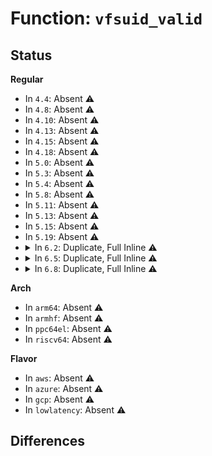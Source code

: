 # Function: <code>vfsuid_valid</code>

## Status
<b>Regular</b>
<ul>
<li>
In <code>4.4</code>: Absent ⚠️
</li>
<li>
In <code>4.8</code>: Absent ⚠️
</li>
<li>
In <code>4.10</code>: Absent ⚠️
</li>
<li>
In <code>4.13</code>: Absent ⚠️
</li>
<li>
In <code>4.15</code>: Absent ⚠️
</li>
<li>
In <code>4.18</code>: Absent ⚠️
</li>
<li>
In <code>5.0</code>: Absent ⚠️
</li>
<li>
In <code>5.3</code>: Absent ⚠️
</li>
<li>
In <code>5.4</code>: Absent ⚠️
</li>
<li>
In <code>5.8</code>: Absent ⚠️
</li>
<li>
In <code>5.11</code>: Absent ⚠️
</li>
<li>
In <code>5.13</code>: Absent ⚠️
</li>
<li>
In <code>5.15</code>: Absent ⚠️
</li>
<li>
In <code>5.19</code>: Absent ⚠️
</li>
<li>
<details>
<summary>In <code>6.2</code>: Duplicate, Full Inline ⚠️</summary>

**Collision:** Static Duplication

**Inline:** Full

**Transformation:** False

**Instances:**

```
In fs/namei.c (ffffffff8148efe1)
Location: include/linux/mnt_idmapping.h:49
Inline: True
Inline callers:
  - fs/namei.c:pick_link
```
```
In fs/inode.c (0)
Location: include/linux/mnt_idmapping.h:49
Inline: True
```
```
In fs/attr.c (ffffffff814a599e)
Location: include/linux/mnt_idmapping.h:49
Inline: True
Inline callers:
  - fs/attr.c:setattr_prepare
```
```
In fs/xattr.c (0)
Location: include/linux/mnt_idmapping.h:49
Inline: True
```
```
In fs/remap_range.c (0)
Location: include/linux/mnt_idmapping.h:49
Inline: True
```
```
In fs/posix_acl.c (0)
Location: include/linux/mnt_idmapping.h:49
Inline: True
```
```
In fs/coredump.c (0)
Location: include/linux/mnt_idmapping.h:49
Inline: True
```
```
In fs/quota/dquot.c (ffffffff81528051)
Location: include/linux/mnt_idmapping.h:49
Inline: True
Inline callers:
  - fs/quota/dquot.c:dquot_transfer
```
```
In fs/ext4/inode.c (ffffffff815851a9)
Location: include/linux/mnt_idmapping.h:49
Inline: True
Inline callers:
  - fs/ext4/inode.c:ext4_setattr
  - fs/ext4/inode.c:ext4_setattr
```
```
In fs/fat/file.c (0)
Location: include/linux/mnt_idmapping.h:49
Inline: True
```
```
In security/commoncap.c (0)
Location: include/linux/mnt_idmapping.h:49
Inline: True
```
```
In security/integrity/ima/ima_policy.c (ffffffff816fa000)
Location: include/linux/mnt_idmapping.h:49
Inline: True
Inline callers:
  - security/integrity/ima/ima_policy.c:vfsuid_eq_kuid
```
```
In security/integrity/evm/evm_main.c (ffffffff81701f41)
Location: include/linux/mnt_idmapping.h:49
Inline: True
```
</details>
</li>
<li>
<details>
<summary>In <code>6.5</code>: Duplicate, Full Inline ⚠️</summary>

**Collision:** Static Duplication

**Inline:** Full

**Transformation:** False

**Instances:**

```
In fs/namei.c (ffffffff814c47a0)
Location: include/linux/mnt_idmapping.h:49
Inline: True
Inline callers:
  - fs/namei.c:pick_link
```
```
In fs/inode.c (0)
Location: include/linux/mnt_idmapping.h:49
Inline: True
```
```
In fs/attr.c (ffffffff814daa44)
Location: include/linux/mnt_idmapping.h:49
Inline: True
Inline callers:
  - fs/attr.c:setattr_prepare
```
```
In fs/xattr.c (0)
Location: include/linux/mnt_idmapping.h:49
Inline: True
```
```
In fs/remap_range.c (0)
Location: include/linux/mnt_idmapping.h:49
Inline: True
```
```
In fs/locks.c (0)
Location: include/linux/mnt_idmapping.h:49
Inline: True
```
```
In fs/posix_acl.c (ffffffff8154ea06)
Location: include/linux/mnt_idmapping.h:49
Inline: True
Inline callers:
  - fs/posix_acl.c:posix_acl_permission
```
```
In fs/coredump.c (0)
Location: include/linux/mnt_idmapping.h:49
Inline: True
```
```
In fs/quota/dquot.c (ffffffff81560527)
Location: include/linux/mnt_idmapping.h:49
Inline: True
Inline callers:
  - fs/quota/dquot.c:dquot_transfer
```
```
In fs/ext4/inode.c (ffffffff815bbafb)
Location: include/linux/mnt_idmapping.h:49
Inline: True
Inline callers:
  - fs/ext4/inode.c:ext4_setattr
  - fs/ext4/inode.c:ext4_setattr
```
```
In fs/fat/file.c (0)
Location: include/linux/mnt_idmapping.h:49
Inline: True
```
```
In security/commoncap.c (ffffffff8169a3ca)
Location: include/linux/mnt_idmapping.h:49
Inline: True
Inline callers:
  - security/commoncap.c:get_vfs_caps_from_disk
```
```
In security/integrity/ima/ima_policy.c (ffffffff81734130)
Location: include/linux/mnt_idmapping.h:49
Inline: True
Inline callers:
  - security/integrity/ima/ima_policy.c:vfsuid_eq_kuid
```
```
In security/integrity/evm/evm_main.c (ffffffff8173c87d)
Location: include/linux/mnt_idmapping.h:49
Inline: True
Inline callers:
  - security/integrity/evm/evm_main.c:evm_inode_setattr
```
</details>
</li>
<li>
<details>
<summary>In <code>6.8</code>: Duplicate, Full Inline ⚠️</summary>

**Collision:** Static Duplication

**Inline:** Full

**Transformation:** False

**Instances:**

```
In mm/shmem.c (ffffffff813ec5e8)
Location: include/linux/mnt_idmapping.h:49
Inline: True
Inline callers:
  - mm/shmem.c:shmem_setattr
  - mm/shmem.c:shmem_setattr
```
```
In fs/namei.c (ffffffff814f6f80)
Location: include/linux/mnt_idmapping.h:49
Inline: True
Inline callers:
  - fs/namei.c:pick_link
```
```
In fs/inode.c (0)
Location: include/linux/mnt_idmapping.h:49
Inline: True
```
```
In fs/attr.c (ffffffff8150cfe4)
Location: include/linux/mnt_idmapping.h:49
Inline: True
Inline callers:
  - fs/attr.c:setattr_prepare
```
```
In fs/xattr.c (0)
Location: include/linux/mnt_idmapping.h:49
Inline: True
```
```
In fs/remap_range.c (0)
Location: include/linux/mnt_idmapping.h:49
Inline: True
```
```
In fs/locks.c (0)
Location: include/linux/mnt_idmapping.h:49
Inline: True
```
```
In fs/posix_acl.c (ffffffff81584856)
Location: include/linux/mnt_idmapping.h:49
Inline: True
Inline callers:
  - fs/posix_acl.c:posix_acl_permission
```
```
In fs/coredump.c (0)
Location: include/linux/mnt_idmapping.h:49
Inline: True
```
```
In fs/quota/dquot.c (ffffffff81596c17)
Location: include/linux/mnt_idmapping.h:49
Inline: True
Inline callers:
  - fs/quota/dquot.c:dquot_transfer
```
```
In fs/ext4/inode.c (ffffffff815f48d4)
Location: include/linux/mnt_idmapping.h:49
Inline: True
Inline callers:
  - fs/ext4/inode.c:ext4_setattr
  - fs/ext4/inode.c:ext4_setattr
```
```
In fs/fat/file.c (0)
Location: include/linux/mnt_idmapping.h:49
Inline: True
```
```
In security/commoncap.c (ffffffff816d6b0a)
Location: include/linux/mnt_idmapping.h:49
Inline: True
Inline callers:
  - security/commoncap.c:get_vfs_caps_from_disk
```
```
In security/integrity/ima/ima_policy.c (ffffffff81774c20)
Location: include/linux/mnt_idmapping.h:49
Inline: True
Inline callers:
  - security/integrity/ima/ima_policy.c:vfsuid_eq_kuid
```
```
In security/integrity/evm/evm_main.c (ffffffff8177d67c)
Location: include/linux/mnt_idmapping.h:49
Inline: True
Inline callers:
  - security/integrity/evm/evm_main.c:evm_inode_setattr
```
</details>
</li>
</ul>
<b>Arch</b>
<ul>
<li>
In <code>arm64</code>: Absent ⚠️
</li>
<li>
In <code>armhf</code>: Absent ⚠️
</li>
<li>
In <code>ppc64el</code>: Absent ⚠️
</li>
<li>
In <code>riscv64</code>: Absent ⚠️
</li>
</ul>
<b>Flavor</b>
<ul>
<li>
In <code>aws</code>: Absent ⚠️
</li>
<li>
In <code>azure</code>: Absent ⚠️
</li>
<li>
In <code>gcp</code>: Absent ⚠️
</li>
<li>
In <code>lowlatency</code>: Absent ⚠️
</li>
</ul>

## Differences
